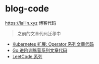 # blog-code

https://lailin.xyz 博客代码

> 之前的文章代码迁移中

- [Kubernetes 扩展: Operator 系列文章代码](./02-k8s-operator)
- [Go 进阶训练营系列文章代码](./01-go-training)
- [LeetCode 系列](./03-leetcode)